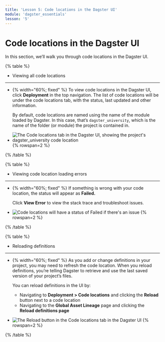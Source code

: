 ```yaml
---
title: 'Lesson 5: Code locations in the Dagster UI'
module: 'dagster_essentials'
lesson: '5'
---
```


# Code locations in the Dagster UI

In this section, we’ll walk you through code locations in the Dagster UI.

{% table %}

- Viewing all code locations

---

- {% width="60%; fixed" %}
  To view code locations in the Dagster UI, click **Deployment** in the top navigation. The list of code locations will be under the code locations tab, with the status, last updated and other information.

  By default, code locations are named using the name of the module loaded by Dagster. In this case, that’s `dagster_university`, which is the name of the folder (or module) the project is contained in.

- ![The Code locations tab in the Dagster UI, showing the project's dagster_university code location](/images/dagster-essentials/lesson-5/code-locations-ui.png) {% rowspan=2 %}

{% /table %}

{% table %}

- Viewing code location loading errors

---

- {% width="60%; fixed" %}
  If something is wrong with your code location, the status will appear as **Failed.**

  Click **View Error** to view the stack trace and troubleshoot issues.

- ![Code locations will have a status of Failed if there's an issue](/images/dagster-essentials/lesson-5/code-location-error-ui.png) {% rowspan=2 %}

{% /table %}

{% table %}

- Reloading definitions

---

- {% width="60%; fixed" %}
  As you add or change definitions in your project, you may need to refresh the code location. When you reload definitions, you’re telling Dagster to retrieve and use the last saved version of your project’s files.

  You can reload definitions in the UI by:

  - Navigating to **Deployment > Code locations** and clicking the **Reload** button next to a code location
  - Navigating to the **Global Asset Lineage** page and clicking the **Reload definitions page**

- ![The Reload button in the Code locations tab in the Dagster UI](/images/dagster-essentials/lesson-5/code-locations-reload.png) {% rowspan=2 %}

{% /table %}
